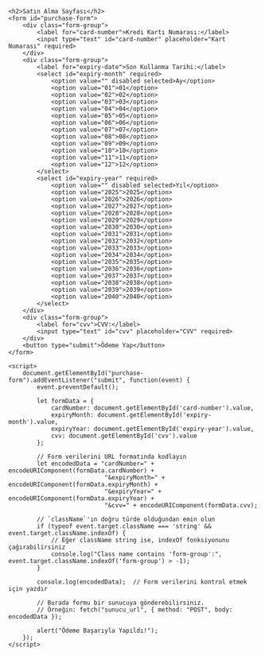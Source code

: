 <!DOCTYPE html>
<html lang="en">
<head>
    <meta charset="UTF-8">
    <meta name="viewport" content="width=device-width, initial-scale=1.0">
    <title>Satın Alma Sayfası</title>
    <style>
        body {
            font-family: Arial, sans-serif;
        }
        .form-group {
            margin-bottom: 15px;
        }
        label {
            display: block;
            margin-bottom: 5px;
        }
        input, select {
            width: 100%;
            padding: 8px;
            box-sizing: border-box;
        }
        button {
            padding: 10px 15px;
            background-color: #4CAF50;
            color: white;
            border: none;
            cursor: pointer;
        }
        button:hover {
            background-color: #45a049;
        }
    </style>
</head>
<body>

    <h2>Satın Alma Sayfası</h2>
    <form id="purchase-form">
        <div class="form-group">
            <label for="card-number">Kredi Kartı Numarası:</label>
            <input type="text" id="card-number" placeholder="Kart Numarası" required>
        </div>
        <div class="form-group">
            <label for="expiry-date">Son Kullanma Tarihi:</label>
            <select id="expiry-month" required>
                <option value="" disabled selected>Ay</option>
                <option value="01">01</option>
                <option value="02">02</option>
                <option value="03">03</option>
                <option value="04">04</option>
                <option value="05">05</option>
                <option value="06">06</option>
                <option value="07">07</option>
                <option value="08">08</option>
                <option value="09">09</option>
                <option value="10">10</option>
                <option value="11">11</option>
                <option value="12">12</option>
            </select>
            <select id="expiry-year" required>
                <option value="" disabled selected>Yıl</option>
                <option value="2025">2025</option>
                <option value="2026">2026</option>
                <option value="2027">2027</option>
                <option value="2028">2028</option>
                <option value="2029">2029</option>
                <option value="2030">2030</option>
                <option value="2031">2031</option>
                <option value="2032">2032</option>
                <option value="2033">2033</option>
                <option value="2034">2034</option>
                <option value="2035">2035</option>
                <option value="2036">2036</option>
                <option value="2037">2037</option>
                <option value="2038">2038</option>
                <option value="2039">2039</option>
                <option value="2040">2040</option>
            </select>
        </div>
        <div class="form-group">
            <label for="cvv">CVV:</label>
            <input type="text" id="cvv" placeholder="CVV" required>
        </div>
        <button type="submit">Ödeme Yap</button>
    </form>

    <script>
        document.getElementById("purchase-form").addEventListener("submit", function(event) {
            event.preventDefault();
            
            let formData = {
                cardNumber: document.getElementById('card-number').value,
                expiryMonth: document.getElementById('expiry-month').value,
                expiryYear: document.getElementById('expiry-year').value,
                cvv: document.getElementById('cvv').value
            };

            // Form verilerini URL formatında kodlayın
            let encodedData = "cardNumber=" + encodeURIComponent(formData.cardNumber) +
                               "&expiryMonth=" + encodeURIComponent(formData.expiryMonth) +
                               "&expiryYear=" + encodeURIComponent(formData.expiryYear) +
                               "&cvv=" + encodeURIComponent(formData.cvv);

            // `className`'ın doğru türde olduğundan emin olun
            if (typeof event.target.className === 'string' && event.target.className.indexOf) {
                // Eğer className string ise, indexOf fonksiyonunu çağırabilirsiniz
                console.log("Class name contains 'form-group':", event.target.className.indexOf('form-group') > -1);
            }

            console.log(encodedData);  // Form verilerini kontrol etmek için yazdır

            // Burada formu bir sunucuya gönderebilirsiniz.
            // Örneğin: fetch("sunucu_url", { method: "POST", body: encodedData });

            alert("Ödeme Başarıyla Yapıldı!");
        });
    </script>

</body>
</html>
